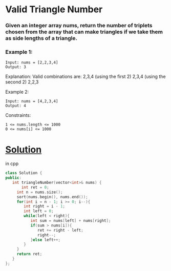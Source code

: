  # Valid Triangle Number

### Given an integer array nums, return the number of triplets chosen from the array that can make triangles if we take them as side lengths of a triangle.

 

### Example 1:
```
Input: nums = [2,2,3,4]
Output: 3
```
Explanation: Valid combinations are: 
  2,3,4 (using the first 2) 
  2,3,4 (using the second 2)
  2,2,3

Example 2:
```
Input: nums = [4,2,3,4]
Output: 4
```
 

Constraints:

    1 <= nums.length <= 1000
    0 <= nums[i] <= 1000


# [Solution](https://www.tutorialspoint.com/valid-triangle-number-in-cplusplus)

in cpp
 ````cpp
 class Solution {
public:
    int triangleNumber(vector<int>& nums) {
        int ret = 0;
      int n = nums.size();
      sort(nums.begin(), nums.end());
      for(int i = n - 1; i >= 0; i--){
         int right = i - 1;
         int left = 0;
         while(left < right){
            int sum = nums[left] + nums[right];
            if(sum > nums[i]){
               ret += right - left;
               right--;
            }else left++;
         }
      }
      return ret;
    }
};
 ````
